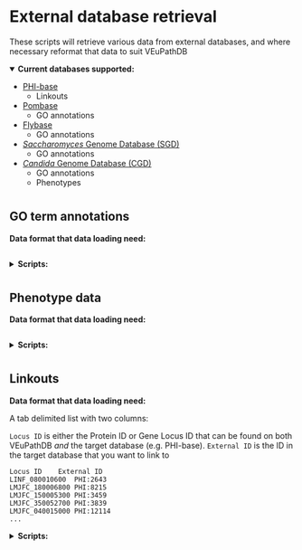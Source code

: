 # External database retrieval
These scripts will retrieve various data from external databases, and where necessary reformat that data to suit VEuPathDB

<details open>
    <summary><b>Current databases supported:</b></summary>
    
- [PHI-base](http://www.phi-base.org/)
    - Linkouts
- [Pombase](https://www.pombase.org/)
    - GO annotations 
- [Flybase](http://flybase.org/)
    - GO annotations 
- [*Saccharomyces* Genome Database (SGD)](https://www.yeastgenome.org/)
    - GO annotations 
- [*Candida* Genome Database (CGD)](http://www.candidagenome.org/)
    - GO annotations
    - Phenotypes 
</details>

# 
## GO term annotations

<b>Data format that data loading need:</b>
    
```

```

<details>
 <summary>    
<b>Scripts:</b>
    </summary>
    
  </details>


#
## Phenotype data
<b>Data format that data loading need:</b>
    
```

```

<details>
 <summary>    
<b>Scripts:</b>
    </summary>


### `process-CGD-phenotypes.py` 
Downloads and processes CGD phenotypes

**Usage:**
```
python process-CGD-phenotypes.py
```    
  </details>


#
## Linkouts
**Data format that data loading need:**

A tab delimited list with two columns:

`Locus ID` is either the Protein ID or Gene Locus ID that can be found on both VEuPathDB _and_ the target database (e.g. PHI-base).
`External ID` is the ID in the target database that you want to link to

```
Locus ID	External ID
LINF_080010600	PHI:2643
LMJFC_180006800	PHI:8215
LMJFC_150005300	PHI:3459
LMJFC_350052700	PHI:3839
LMJFC_040015000	PHI:12114
...
```

<details>
 <summary>    
<b>Scripts:</b>
    </summary>

### `PHIbase-make-linkouts-walk-through.py` 
This will create lists of Locus IDs (Protein IDs or Gene Locus IDs) and their matching PHI-base ID (e.g. PHI:2643). 
This script currently requires user input for various file paths and has a step that must be done manually on the VEuPathDB site. 

**Usage:**
```
python PHIbase-make-linkouts-walk-through.py
```
  </details>
